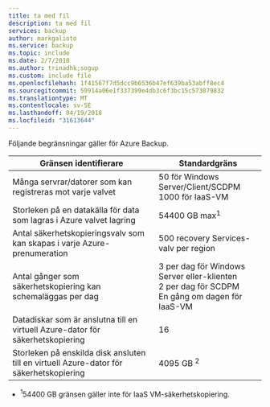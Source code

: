 ```yaml
---
title: ta med fil
description: ta med fil
services: backup
author: markgalioto
ms.service: backup
ms.topic: include
ms.date: 2/7/2018
ms.author: trinadhk;sogup
ms.custom: include file
ms.openlocfilehash: 1f41567f7d5dcc9b6536b47ef639ba53abff8ec4
ms.sourcegitcommit: 59914a06e1f337399e4db3c6f3bc15c573079832
ms.translationtype: MT
ms.contentlocale: sv-SE
ms.lasthandoff: 04/19/2018
ms.locfileid: "31613644"
---
```

Följande begränsningar gäller för Azure Backup.

| Gränsen identifierare | Standardgräns |
| --- | --- |
| Många servrar/datorer som kan registreras mot varje valvet |50 för Windows Server/Client/SCDPM <br/> 1000 för IaaS-VM |
| Storleken på en datakälla för data som lagras i Azure valvet lagring |54400 GB max<sup>1</sup> |
| Antal säkerhetskopieringsvalv som kan skapas i varje Azure-prenumeration |500 recovery Services-valv per region |
| Antal gånger som säkerhetskopiering kan schemaläggas per dag |3 per dag för Windows Server eller-klienten <br/> 2 per dag för SCDPM <br/> En gång om dagen för IaaS-VM |
| Datadiskar som är anslutna till en virtuell Azure-dator för säkerhetskopiering |16 |
| Storleken på enskilda disk ansluten till en virtuell Azure-dator för säkerhetskopiering| 4095 GB <sup>2</sup>|

* <sup>1</sup>54400 GB gränsen gäller inte för IaaS VM-säkerhetskopiering.
 

